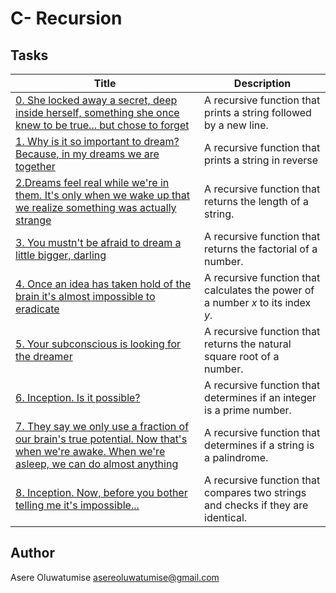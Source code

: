 # C- Recursion

## Tasks

Title | Description
----- | -----------
[0. She locked away a secret, deep inside herself, something she once knew to be true... but chose to forget](./0-puts_recursion.c) | A recursive function that prints a string followed by a new line.
[1. Why is it so important to dream? Because, in my dreams we are together](./1-print_rev_recursion.c) | A recursive function that prints a string in reverse
[2.Dreams feel real while we're in them. It's only when we wake up that we realize something was actually strange](./2-strlen_recursion.c) | A recursive function that returns the length of a string.
[3. You mustn't be afraid to dream a little bigger, darling](./3-factorial.c) | A recursive function that returns the factorial of a number.
[4. Once an idea has taken hold of the brain it's almost impossible to eradicate](./4-pow_recursion.c) | A recursive function that calculates the power of a number *x* to its index *y*.
[5. Your subconscious is looking for the dreamer](./5-sqrt_recursion.c) | A recursive function that returns the natural square root of a number.
[6. Inception. Is it possible?](./6-is_prime_number.c) | A recursive function that determines if an integer is a prime number.
[7. They say we only use a fraction of our brain's true potential. Now that's when we're awake. When we're asleep, we can do almost anything](./100-is_palindrome.c) | A recursive function that determines if a string is a palindrome.
[8. Inception. Now, before you bother telling me it's impossible...](./101-wildcmp.c) | A recursive function that compares two strings and checks if they are identical.

## Author

Asere Oluwatumise <asereoluwatumise@gmail.com>
